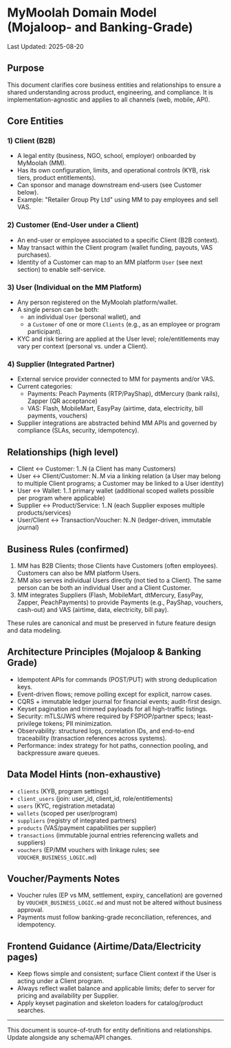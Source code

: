 # MyMoolah Domain Model (Mojaloop- and Banking-Grade)

Last Updated: 2025-08-20

## Purpose
This document clarifies core business entities and relationships to ensure a shared understanding across product, engineering, and compliance. It is implementation-agnostic and applies to all channels (web, mobile, API).

## Core Entities

### 1) Client (B2B)
- A legal entity (business, NGO, school, employer) onboarded by MyMoolah (MM).
- Has its own configuration, limits, and operational controls (KYB, risk tiers, product entitlements).
- Can sponsor and manage downstream end-users (see Customer below).
- Example: "Retailer Group Pty Ltd" using MM to pay employees and sell VAS.

### 2) Customer (End-User under a Client)
- An end-user or employee associated to a specific Client (B2B context).
- May transact within the Client program (wallet funding, payouts, VAS purchases).
- Identity of a Customer can map to an MM platform `User` (see next section) to enable self-service.

### 3) User (Individual on the MM Platform)
- Any person registered on the MyMoolah platform/wallet.
- A single person can be both:
  - an individual `User` (personal wallet), and
  - a `Customer` of one or more `Clients` (e.g., as an employee or program participant).
- KYC and risk tiering are applied at the User level; role/entitlements may vary per context (personal vs. under a Client).

### 4) Supplier (Integrated Partner)
- External service provider connected to MM for payments and/or VAS.
- Current categories:
  - Payments: Peach Payments (RTP/PayShap), dtMercury (bank rails), Zapper (QR acceptance)
  - VAS: Flash, MobileMart, EasyPay (airtime, data, electricity, bill payments, vouchers)
- Supplier integrations are abstracted behind MM APIs and governed by compliance (SLAs, security, idempotency).

## Relationships (high level)
- Client ↔ Customer: 1..N (a Client has many Customers)
- User ↔ Client/Customer: N..M via a linking relation (a User may belong to multiple Client programs; a Customer may be linked to a User identity)
- User ↔ Wallet: 1..1 primary wallet (additional scoped wallets possible per program where applicable)
- Supplier ↔ Product/Service: 1..N (each Supplier exposes multiple products/services)
- User/Client ↔ Transaction/Voucher: N..N (ledger-driven, immutable journal)

## Business Rules (confirmed)
1. MM has B2B Clients; those Clients have Customers (often employees). Customers can also be MM platform Users.
2. MM also serves individual Users directly (not tied to a Client). The same person can be both an individual User and a Client Customer.
3. MM integrates Suppliers (Flash, MobileMart, dtMercury, EasyPay, Zapper, PeachPayments) to provide Payments (e.g., PayShap, vouchers, cash-out) and VAS (airtime, data, electricity, bill pay).

These rules are canonical and must be preserved in future feature design and data modeling.

## Architecture Principles (Mojaloop & Banking Grade)
- Idempotent APIs for commands (POST/PUT) with strong deduplication keys.
- Event-driven flows; remove polling except for explicit, narrow cases.
- CQRS + immutable ledger journal for financial events; audit-first design.
- Keyset pagination and trimmed payloads for all high-traffic listings.
- Security: mTLS/JWS where required by FSPIOP/partner specs; least-privilege tokens; PII minimization.
- Observability: structured logs, correlation IDs, and end-to-end traceability (transaction references across systems).
- Performance: index strategy for hot paths, connection pooling, and backpressure aware queues.

## Data Model Hints (non-exhaustive)
- `clients` (KYB, program settings)
- `client_users` (join: user_id, client_id, role/entitlements)
- `users` (KYC, registration metadata)
- `wallets` (scoped per user/program)
- `suppliers` (registry of integrated partners)
- `products` (VAS/payment capabilities per supplier)
- `transactions` (immutable journal entries referencing wallets and suppliers)
- `vouchers` (EP/MM vouchers with linkage rules; see `VOUCHER_BUSINESS_LOGIC.md`)

## Voucher/Payments Notes
- Voucher rules (EP vs MM, settlement, expiry, cancellation) are governed by `VOUCHER_BUSINESS_LOGIC.md` and must not be altered without business approval.
- Payments must follow banking-grade reconciliation, references, and idempotency.

## Frontend Guidance (Airtime/Data/Electricity pages)
- Keep flows simple and consistent; surface Client context if the User is acting under a Client program.
- Always reflect wallet balance and applicable limits; defer to server for pricing and availability per Supplier.
- Apply keyset pagination and skeleton loaders for catalog/product searches.

---

This document is source-of-truth for entity definitions and relationships. Update alongside any schema/API changes.

